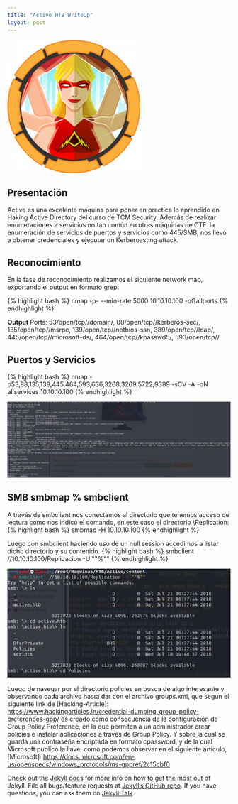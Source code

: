 ```yaml
---
title: "Active HTB WriteUp"
layout: post
---
```

![Ative HTB](/assets/images/Active.png)


<h2>Presentación</h2>
Active es una excelente máquina para poner en practica lo aprendido en Haking Active Directory del curso de TCM Security. Además de realizar enumeraciones a servicios no tan común en otras máquinas de CTF. la enumeración de servicios de puertos y servicios como 445/SMB, nos llevó a obtener credenciales y ejecutar un Kerberoasting attack.

<h2>Reconocimiento</h2>
En la fase de reconocimiento realizamos el siguiente network map, exportando el output en formato grep:
  
{% highlight bash %}
nmap -p- --min-rate 5000 10.10.10.100 -oGallports
{% endhighlight %}

**Output** Ports: 53/open/tcp//domain/, 88/open/tcp//kerberos-sec/, 135/open/tcp//msrpc, 139/open/tcp//netbios-ssn, 389/open/tcp//ldap/, 445/open/tcp//microsoft-ds/, 464/open/tcp//kpasswd5/, 593/open/tcp//

<h2>Puertos y Servicios</h2>

{% highlight bash %}
nmap -p53,88,135,139,445,464,593,636,3268,3269,5722,9389 -sCV -A -oN allservices 10.10.10.100
{% endhighlight %}

![Ative HTB](/assets/images/services.png)

<h2> SMB smbmap % smbclient </h2>
A través de smbclient nos conectamos al directorio que tenemos acceso de lectura como nos indicó el comando, en este caso el directorio \Replication:
{% highlight bash %}
smbmap -H 10.10.10.100
{% endhighlight %}

Luego con smbclient haciendo uso de un null session accedimos a listar dicho directorio y su contenido.
{% highlight bash %}
smbclient //10.10.10.100/Replicacion -U ""%""
{% endhighlight %}

![Ative HTB](/assets/images/smbclient.png)

Luego de navegar por el directorio policies en busca de algo interesante y observando cada archivo hasta dar con el archivo groups.xml, que segun el siguiente link de [Hacking-Article]: https://www.hackingarticles.in/credential-dumping-group-policy-preferences-gpp/ es creado como consecuencia de la configuración de Group Policy Preference, en la que permiten a un administrador crear policies e instalar aplicaciones a través de Group Policy. Y sobre la cual se guarda una contraseña encriptada en formato cpassword, y de la cual Microsoft publicó la llave, como podemos observar en el siguiente artículo, [Microsoft]: https://docs.microsoft.com/en-us/openspecs/windows_protocols/ms-gppref/2c15cbf0

Check out the [Jekyll docs][jekyll-docs] for more info on how to get the most out of Jekyll. File all bugs/feature requests at [Jekyll’s GitHub repo][jekyll-gh]. If you have questions, you can ask them on [Jekyll Talk][jekyll-talk].

[jekyll-docs]: http://jekyllrb.com/docs/home
[jekyll-gh]:   https://github.com/jekyll/jekyll
[jekyll-talk]: https://talk.jekyllrb.com/
